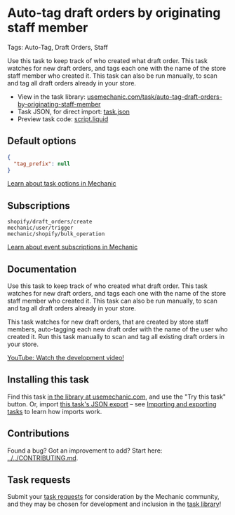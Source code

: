 # Auto-tag draft orders by originating staff member

Tags: Auto-Tag, Draft Orders, Staff

Use this task to keep track of who created what draft order. This task watches for new draft orders, and tags each one with the name of the store staff member who created it. This task can also be run manually, to scan and tag all draft orders already in your store.

* View in the task library: [usemechanic.com/task/auto-tag-draft-orders-by-originating-staff-member](https://usemechanic.com/task/auto-tag-draft-orders-by-originating-staff-member)
* Task JSON, for direct import: [task.json](../../tasks/auto-tag-draft-orders-by-originating-staff-member.json)
* Preview task code: [script.liquid](./script.liquid)

## Default options

```json
{
  "tag_prefix": null
}
```

[Learn about task options in Mechanic](https://docs.usemechanic.com/article/471-task-options)

## Subscriptions

```liquid
shopify/draft_orders/create
mechanic/user/trigger
mechanic/shopify/bulk_operation
```

[Learn about event subscriptions in Mechanic](https://docs.usemechanic.com/article/408-subscriptions)

## Documentation

Use this task to keep track of who created what draft order. This task watches for new draft orders, and tags each one with the name of the store staff member who created it. This task can also be run manually, to scan and tag all draft orders already in your store.

This task watches for new draft orders, that are created by store staff members, auto-tagging each new draft order with the name of the user who created it. Run this task manually to scan and tag all existing draft orders in your store.

[YouTube: Watch the development video!](https://youtu.be/6E-oEGeBumE)

## Installing this task

Find this task [in the library at usemechanic.com](https://usemechanic.com/task/auto-tag-draft-orders-by-originating-staff-member), and use the "Try this task" button. Or, import [this task's JSON export](../../tasks/auto-tag-draft-orders-by-originating-staff-member.json) – see [Importing and exporting tasks](https://docs.usemechanic.com/article/505-importing-and-exporting-tasks) to learn how imports work.

## Contributions

Found a bug? Got an improvement to add? Start here: [../../CONTRIBUTING.md](../../CONTRIBUTING.md).

## Task requests

Submit your [task requests](https://mechanic.canny.io/task-requests) for consideration by the Mechanic community, and they may be chosen for development and inclusion in the [task library](https://tasks.mechanic.dev/)!

